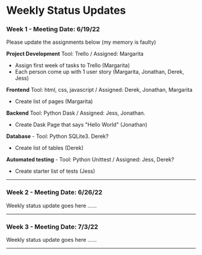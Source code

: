 # Weekly Status Updates

### Week 1 - Meeting Date: 6/19/22
Please update the assignments below (my memory is faulty)

**Project Development** Tool: Trello / Assigned: Margarita
- Assign first week of tasks to Trello (Margarita)
- Each person come up with 1 user story (Margarita, Jonathan, Derek, Jess)

**Frontend** Tool: html, css, javascript / Assigned: Derek, Jonathan, Margarita
- Create list of pages (Margarita)

**Backend** Tool: Python Dask / Assigned: Jess, Jonathan.
- Create Dask Page that says "Hello World" (Jonathan)

**Database** - Tool: Python SQLite3. Derek?
- Create list of tables (Derek)

**Automated testing** - Tool: Python Unittest / Assigned: Jess, Derek? 
- Create starter list of tests (Jess)


---
### Week 2 - Meeting Date: 6/26/22

Weekly status update goes here ......

---

### Week 3 - Meeting Date: 7/3/22

Weekly status update goes here ......

---
